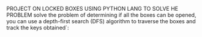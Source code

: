 PROJECT ON LOCKED BOXES USING PYTHON LANG TO SOLVE HE PROBLEM
solve the problem of determining if all the boxes can be opened, you can use a depth-first search (DFS) algorithm to traverse the boxes and track the keys obtained`:
